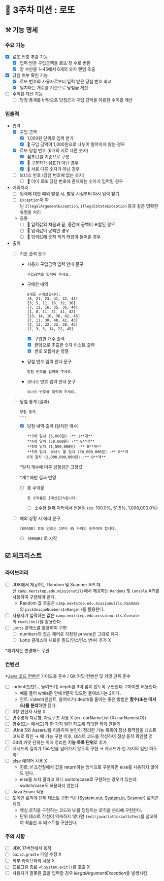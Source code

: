 # 🚀 3주차 미션 : 로또

## ⚒️ 기능 명세

### 주요 기능

- [x]  로또 번호 추출 기능
    - [x]  입력 받은 구입금액을 로또 장 수로 변환
    - [x]  장 수만큼 1~45에서 6개의 숫자 랜덤 추출
- [x]  당첨 여부 확인 기능
    - [x]  로또 번호와 사용자로부터 입력 받은 당첨 번호 비교
    - [x]  일치하는 개수를 기준으로 당첨금 계산
- [ ]  수익률 계산 기능
    - [ ]  당첨 통계를 바탕으로 당첨금과 구입 금액을 이용한 수익률 계산

### 입출력

- 입력
    - [x]  구입 금액
        - [x]  1,000원 단위로 입력 받기
        - [x]  🚨 구입 금액이 1,000원으로 나누어 떨어지지 않는 경우
    - [x]  로또 당첨 번호 (6개의 서로 다른 숫자)
        - [x]  쉼표(,)를 기준으로 구분
        - [x]  🚨 구분자가 쉼표가 아닌 경우
        - [x]  🚨 서로 다른 숫자가 아닌 경우
    - [ ]  보너스 번호 (당첨 번호에 없는 숫자)
        - [ ]  🚨 이미 로또 당첨 번호에 존재하는 숫자가 입력된 경우

- 예외처리
    - [ ]  입력에 대한 예외 발생 시, 발생 시점부터 다시 입력 받기
    - [ ]  `Exception`이 아닌 `IllegalArgumentException`, `IllegalStateException` 등과 같은 명확한 유형을 처리
    - 공통
        - [ ]  🚨 입력값의 처음과 끝, 중간에 공백이 포함된 경우
        - [ ]  🚨 입력값이 공백인 경우
        - [ ]  🚨 입력값에 숫자 외의 타입이 들어온 경우

- 출력
    - [ ]  기본 출력 문구
        - 사용자 구입금액 입력 안내 문구

            ```
            구입금액을 입력해 주세요.
            ```

        - 구매한 내역

            ```
            8개를 구매했습니다.
            [8, 21, 23, 41, 42, 43] 
            [3, 5, 11, 16, 32, 38] 
            [7, 11, 16, 35, 36, 44] 
            [1, 8, 11, 31, 41, 42] 
            [13, 14, 16, 38, 42, 45] 
            [7, 11, 30, 40, 42, 43] 
            [2, 13, 22, 32, 38, 45] 
            [1, 3, 5, 14, 22, 45]
            ```

            - [x]  구입한 개수 출력
            - [x]  랜덤으로 추출한 숫자 리스트 출력
            - [x]  번호 오름차순 정렬
        - 당첨 번호 입력 안내 문구

            ```
            당첨 번호를 입력해 주세요.
            ```

        - 보너스 번호 입력 안내 문구

            ```
            보너스 번호를 입력해 주세요.
            ```

    - [ ]  당첨 통계 (결과)

       ```
       당첨 통계
       ---
       ```

        - [x]  당첨 내역 출력 (일치한 개수)

           ```
           **3개 일치 (5,000원) -** 1**개**
           **4개 일치 (50,000원) -** 0**개**
           **5개 일치 (1,500,000원) -** 0**개**
           **5개 일치, 보너스 볼 일치 (30,000,000원) -** 0**개
           6개 일치 (2,000,000,000원) -** 0**개**
           ```

          *일치 개수에 따른 당첨금은 고정값

          *개수에만 결과 반영

        - [ ]  총 수익률

           ```
           총 수익률은 {계산값}%입니다.
           ```

            - [ ]  소수점 둘째 자리에서 반올림 (ex. 100.0%, 51.5%, 1,000,000.0%)

    - [ ]  예외 상황 시 에러 문구

       ```
       [ERROR] 로또 번호는 1부터 45 사이의 숫자여야 합니다.
       ```

        - [ ]  `[ERROR]` 로 시작

## ☑️ 체크리스트

### 라이브러리

- [ ]  JDK에서 제공하는 Random 및 Scanner API 대신 `camp.nextstep.edu.missionutils`에서 제공하는 `Randoms` 및 `Console` API를 사용하여 구현해야 한다.
    - Random 값 추출은 `camp.nextstep.edu.missionutils.Randoms`의 `pickUniqueNumbersInRange()`를 활용한다.
- [ ]  사용자가 입력하는 값은 `camp.nextstep.edu.missionutils.Console`의 `readLine()`을 활용한다.
- [ ]  `Lotto` 클래스를 활용하여 구현
    - [ ]  numbers의 접근 제어로 지정된 private은 그대로 유지
    - [ ]  Lotto 클래스에 새로운 필드(인스턴스 변수) 추가 X

  *패키지는 변경해도 무관


### 컨벤션

*[Java 코드 컨벤션](https://github.com/woowacourse/woowacourse-docs/tree/master/styleguide/java) 가이드를 준수 / Git 커밋 컨벤션 및 커밋 단위 준수

- [ ]  indent(인덴트, 들여쓰기) depth를 3이 넘지 않도록 구현한다. 2까지만 허용한다.
    - 예를 들어 while문 안에 if문이 있으면 들여쓰기는 2이다.
    - 힌트: indent(인덴트, 들여쓰기) depth를 줄이는 좋은 방법은 **함수(또는 메서드)를 분리**하면 된다.
- [ ]  3항 연산자 사용 X
- [ ]  변수명에 자료형, 자료구조 사용 X (ex. carNameList (X) carNames(O))
- [ ]  함수(또는 메서드)가 한 가지 일만 하도록 최대한 작게 만들기
- [ ]  JUnit 5와 AssertJ를 이용하여 본인이 정리한 기능 목록이 정상 동작함을 테스트 코드로 확인 → 매 기능 구현 이후, 테스트 코드를 작성하여 정상 동작 확인할 것
- [ ]  Git의 커밋 단위는 위에 정리한 **기능 목록 단위**로 추가
- [ ]  메서드의 길이가 15라인을 넘어가지 않도록 구현 → 메서드가 한 가지의 일만 하도록!
- [ ]  else 예약어 사용 X
    - 힌트: if 조건절에서 값을 return하는 방식으로 구현하면 else를 사용하지 않아도 된다.
    - else를 쓰지 말라고 하니 switch/case로 구현하는 경우가 있는데 switch/case도 허용하지 않는다.
- [ ]  Java Enum 적용
- [ ]  도메인 로직에 단위 테스트 구현  *UI (System.out, [System.in](http://system.in/), Scanner) 로직은 제외
    - 핵심 로직을 구현하는 코드와 UI를 담당하는 로직을 분리해 구현한다.
    - 단위 테스트 작성이 익숙하지 않다면 `test/java/lotto/LottoTest`를 참고하여 학습한 후 테스트를 구현한다.

### 주의 사항

- [ ]  JDK 17버전에서 동작
- [ ]  `build.gradle` 파일 수정 X
- [ ]  외부 라이브러리 사용 X
- [ ]  프로그램 종료 시 `System.exit()`를 호출 X
- [ ]  사용자가 잘못된 값을 입력할 경우 *IllegalArgumentException*을 발생시킴